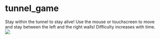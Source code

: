 # tunnel_game
Stay within the tunnel to stay alive!
Use the mouse or touchscreen to move and stay between the left and the right walls!
Difficulty increases with time.
![](https://i.imgur.com/BHSlbZU.png)
